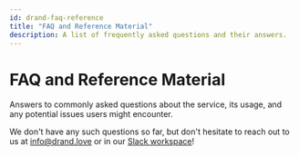 ```yaml
---
id: drand-faq-reference
title: "FAQ and Reference Material"
description: A list of frequently asked questions and their answers.
---
```

# FAQ and Reference Material

Answers to commonly asked questions about the service, its usage, and any potential issues users might encounter.

We don't have any such questions so far, but don't hesitate to reach out to us at <a href="mailto:info@drand.love">info@drand.love</a> or in our <a href="https://join.slack.com/t/drandworkspace/shared_invite/zt-2p00bn43o-qALTK5RZEIK3I4fIO9h8dQ">Slack workspace</a>!

